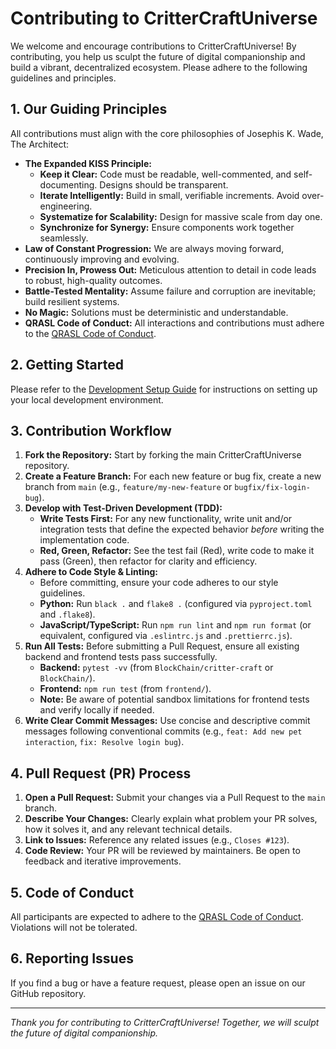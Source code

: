 # Contributing to CritterCraftUniverse

We welcome and encourage contributions to CritterCraftUniverse! By contributing, you help us sculpt the future of digital companionship and build a vibrant, decentralized ecosystem. Please adhere to the following guidelines and principles.

## 1. Our Guiding Principles

All contributions must align with the core philosophies of Josephis K. Wade, The Architect:

* **The Expanded KISS Principle:**
    * **Keep it Clear:** Code must be readable, well-commented, and self-documenting. Designs should be transparent.
    * **Iterate Intelligently:** Build in small, verifiable increments. Avoid over-engineering.
    * **Systematize for Scalability:** Design for massive scale from day one.
    * **Synchronize for Synergy:** Ensure components work together seamlessly.
* **Law of Constant Progression:** We are always moving forward, continuously improving and evolving.
* **Precision In, Prowess Out:** Meticulous attention to detail in code leads to robust, high-quality outcomes.
* **Battle-Tested Mentality:** Assume failure and corruption are inevitable; build resilient systems.
* **No Magic:** Solutions must be deterministic and understandable.
* **QRASL Code of Conduct:** All interactions and contributions must adhere to the [QRASL Code of Conduct](../docs/CODE_OF_CONDUCT.md).

## 2. Getting Started

Please refer to the [Development Setup Guide](../docs/development_setup.md) for instructions on setting up your local development environment.

## 3. Contribution Workflow

1.  **Fork the Repository:** Start by forking the main CritterCraftUniverse repository.
2.  **Create a Feature Branch:** For each new feature or bug fix, create a new branch from `main` (e.g., `feature/my-new-feature` or `bugfix/fix-login-bug`).
3.  **Develop with Test-Driven Development (TDD):**
    * **Write Tests First:** For any new functionality, write unit and/or integration tests that define the expected behavior *before* writing the implementation code.
    * **Red, Green, Refactor:** See the test fail (Red), write code to make it pass (Green), then refactor for clarity and efficiency.
4.  **Adhere to Code Style & Linting:**
    * Before committing, ensure your code adheres to our style guidelines.
    * **Python:** Run `black .` and `flake8 .` (configured via `pyproject.toml` and `.flake8`).
    * **JavaScript/TypeScript:** Run `npm run lint` and `npm run format` (or equivalent, configured via `.eslintrc.js` and `.prettierrc.js`).
5.  **Run All Tests:** Before submitting a Pull Request, ensure all existing backend and frontend tests pass successfully.
    * **Backend:** `pytest -vv` (from `BlockChain/critter-craft` or `BlockChain/`).
    * **Frontend:** `npm run test` (from `frontend/`).
    * **Note:** Be aware of potential sandbox limitations for frontend tests and verify locally if needed.
6.  **Write Clear Commit Messages:** Use concise and descriptive commit messages following conventional commits (e.g., `feat: Add new pet interaction`, `fix: Resolve login bug`).

## 4. Pull Request (PR) Process

1.  **Open a Pull Request:** Submit your changes via a Pull Request to the `main` branch.
2.  **Describe Your Changes:** Clearly explain what problem your PR solves, how it solves it, and any relevant technical details.
3.  **Link to Issues:** Reference any related issues (e.g., `Closes #123`).
4.  **Code Review:** Your PR will be reviewed by maintainers. Be open to feedback and iterative improvements.

## 5. Code of Conduct

All participants are expected to adhere to the [QRASL Code of Conduct](../docs/CODE_OF_CONDUCT.md). Violations will not be tolerated.

## 6. Reporting Issues

If you find a bug or have a feature request, please open an issue on our GitHub repository.

---
*Thank you for contributing to CritterCraftUniverse! Together, we will sculpt the future of digital companionship.*
